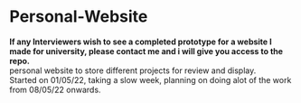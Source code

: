 # Personal-Website
**If any Interviewers wish to see a completed prototype for a website I made for university, please contact me and i will give you access to the repo.** <br/>
personal website to store different projects for review and display. <br/>
Started on 01/05/22, taking a slow week, planning on doing alot of the work from 08/05/22 onwards.
